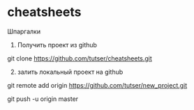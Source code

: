 # cheatsheets
Шпаргалки

1. Получить проект из github

git clone https://github.com/tutser/cheatsheets.git



2. залить локальный проект на github

git remote add origin https://github.com/tutser/new_project.git

git push -u origin master

